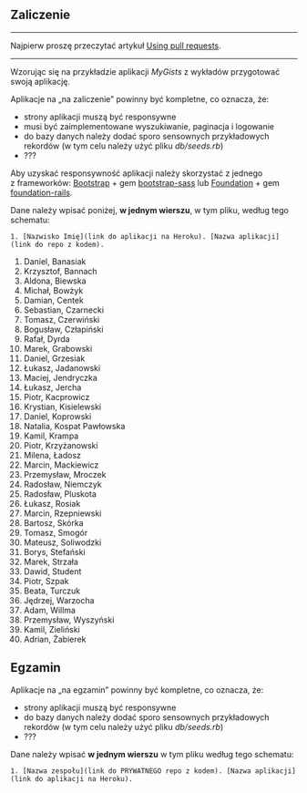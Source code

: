 ## Zaliczenie

----

Najpierw proszę przeczytać artykuł [Using pull requests](https://help.github.com/articles/using-pull-requests/).

----

Wzorując się na przykładzie aplikacji *MyGists* z wykładów przygotować swoją aplikację.

Aplikacje na „na zaliczenie” powinny być kompletne, co oznacza, że:

* strony aplikacji muszą być responsywne
* musi być zaimplementowane wyszukiwanie, paginacja i logowanie
* do bazy danych należy dodać sporo sensownych przykładowych rekordów
  (w tym celu należy użyć pliku *db/seeds.rb*)
* ???

Aby uzyskać responsywność aplikacji należy skorzystać z jednego z frameworków:
[Bootstrap](http://getbootstrap.com/) + gem
[bootstrap-sass](https://github.com/twbs/bootstrap-sass)
lub
[Foundation](http://foundation.zurb.com/) + gem
[foundation-rails](https://github.com/zurb/foundation-rails).

Dane należy wpisać poniżej, **w jednym wierszu**, w tym pliku, według tego schematu:

```console
1. [Nazwisko Imię](link do aplikacji na Heroku). [Nazwa aplikacji](link do repo z kodem).
```

1. Daniel, Banasiak
1. Krzysztof, Bannach
1. Aldona, Biewska
1. Michał, Bowżyk
1. Damian, Centek
1. Sebastian, Czarnecki
1. Tomasz, Czerwiński
1. Bogusław, Człapiński
1. Rafał, Dyrda
1. Marek, Grabowski
1. Daniel, Grzesiak
1. Łukasz, Jadanowski
1. Maciej, Jendryczka
1. Łukasz, Jercha
1. Piotr, Kacprowicz
1. Krystian, Kisielewski
1. Daniel, Koprowski
1. Natalia, Kospat Pawłowska
1. Kamil, Krampa
1. Piotr, Krzyżanowski
1. Milena, Ładosz
1. Marcin, Mackiewicz
1. Przemysław, Mroczek
1. Radosław, Niemczyk
1. Radosław, Pluskota
1. Łukasz, Rosiak
1. Marcin, Rzepniewski
1. Bartosz, Skórka
1. Tomasz, Smogór
1. Mateusz, Soliwodzki
1. Borys, Stefański
1. Marek, Strzała
1. Dawid, Student
1. Piotr, Szpak
1. Beata, Turczuk
1. Jędrzej, Warzocha
1. Adam, Willma
1. Przemysław, Wyszyński
1. Kamil, Zieliński
1. Adrian, Żabierek


## Egzamin

Aplikacje na „na egzamin” powinny być kompletne, co oznacza, że:

* strony aplikacji muszą być responsywne
* do bazy danych należy dodać sporo sensownych przykładowych rekordów
  (w tym celu należy użyć pliku *db/seeds.rb*)
* ???

Dane należy wpisać **w jednym wierszu** w tym pliku według tego schematu:

```console
1. [Nazwa zespołu](link do PRYWATNEGO repo z kodem). [Nazwa aplikacji](link do aplikacji na Heroku).
```
